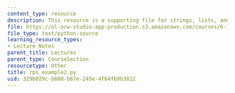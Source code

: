 ```yaml
---
content_type: resource
description: This resource is a supporting file for strings, lists, and list comprehensions.
file: https://ol-ocw-studio-app-production.s3.amazonaws.com/courses/6-189-a-gentle-introduction-to-programming-using-python-january-iap-2011/329b029cb608b67e245e4f64fb9b3812_rps_example2.py
file_type: text/python-source
learning_resource_types:
- Lecture Notes
parent_title: Lectures
parent_type: CourseSection
resourcetype: Other
title: rps_example2.py
uid: 329b029c-b608-b67e-245e-4f64fb9b3812
---
```

